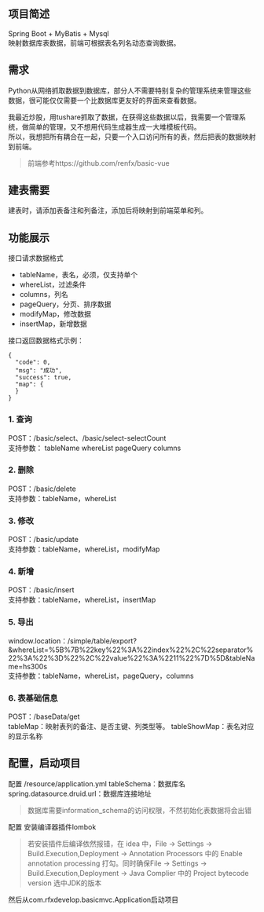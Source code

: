 ## 项目简述
Spring Boot + MyBatis + Mysql  
映射数据库表数据，前端可根据表名列名动态查询数据。

## 需求
Python从网络抓取数据到数据库，部分人不需要特别复杂的管理系统来管理这些数据，很可能仅仅需要一个比数据库更友好的界面来查看数据。  

我最近炒股，用tushare抓取了数据，在获得这些数据以后，我需要一个管理系统，做简单的管理，又不想用代码生成器生成一大堆模板代码。  
所以，我想把所有耦合在一起，只要一个入口访问所有的表，然后把表的数据映射到前端。
> 前端参考https://github.com/renfx/basic-vue

## 建表需要
建表时，请添加表备注和列备注，添加后将映射到前端菜单和列。

## 功能展示
接口请求数据格式
* tableName，表名，必须，仅支持单个
* whereList，过滤条件
* columns，列名
* pageQuery，分页、排序数据
* modifyMap，修改数据
* insertMap，新增数据 

接口返回数据格式示例：
```
{
  "code": 0,
  "msg": "成功",
  "success": true,
  "map": {
  }
}
```
### 1. 查询
POST：/basic/select、/basic/select-selectCount  
支持参数：
tableName
whereList
pageQuery
columns

### 2. 删除
POST：/basic/delete  
支持参数：tableName，whereList

### 3. 修改
POST：/basic/update  
支持参数：tableName，whereList，modifyMap

### 4. 新增
POST：/basic/insert  
支持参数：tableName，whereList，insertMap

### 5. 导出
window.location：/simple/table/export?&whereList=%5B%7B%22key%22%3A%22index%22%2C%22separator%22%3A%22%3D%22%2C%22value%22%3A%2211%22%7D%5D&tableName=hs300s  
支持参数：tableName，whereList，pageQuery，columns

### 6. 表基础信息
POST：/baseData/get  
tableMap：映射表列的备注、是否主键、列类型等。
tableShowMap：表名对应的显示名称


## 配置，启动项目
配置 /resource/application.yml
tableSchema：数据库名
spring.datasource.druid.url：数据库连接地址  
> 数据库需要information_schema的访问权限，不然初始化表数据将会出错

配置 安装编译器插件lombok
> 若安装插件后编译依然报错，在 idea 中，File -> Settings -> Build.Execution,Deployment -> Annotation Processors 中的 Enable annotation processing 打勾。同时确保File -> Settings -> Build.Execution,Deployment -> Java Complier 中的 Project bytecode version 选中JDK的版本

然后从com.rfxdevelop.basicmvc.Application启动项目
